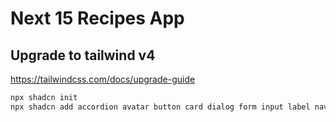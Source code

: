 # Next 15 Recipes App

## Upgrade to tailwind v4

https://tailwindcss.com/docs/upgrade-guide

```zsh
npx shadcn init
npx shadcn add accordion avatar button card dialog form input label navigation-menu popover progress select separator sheet sidebar skeleton switch table tabs textarea toggle tooltip
```
